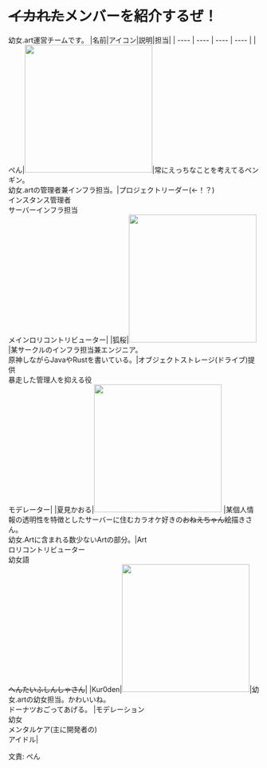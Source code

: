 # ~~イカれた~~メンバーを紹介するぜ！
幼女.art運営チームです。
|名前|アイコン|説明|担当|
| ---- | ---- | ---- | ---- |
|ぺん|<img src="/assets/icons/2024-01-23%2018-52-45%201.png.webp" width="256">|常にえっちなことを考えてるペンギン。</br>幼女.artの管理者兼インフラ担当。|プロジェクトリーダー(←！？)</br>インスタンス管理者</br>サーバーインフラ担当</br>メインロリコントリビューター|
|狐桜|<img src="/assets/icons/kozakura2.png.webp" width="256">  |某サークルのインフラ担当兼エンジニア。</br>原神しながらJavaやRustを書いている。|オブジェクトストレージ(ドライブ)提供</br>暴走した管理人を抑える役</br>モデレーター|
|夏見かおる|<img src="https://github.com/yojo-art/cherrypick/assets/121443048/87a2d9ba-2b99-46a9-bf52-73cb7521b3ec" width="256">  |某個人情報の透明性を特徴としたサーバーに住むカラオケ好きの~~おねえちゃん~~絵描きさん。</br>幼女.Artに含まれる数少ないArtの部分。|Art</br>ロリコントリビューター</br>幼女語</br>~~へんたいふしんしゃさん~~|
|Kur0den|<img src="/assets/icons/kuroden.web.webp" width="256">|幼女.artの幼女担当。かわいいね。</br>ドーナツおごってあげる。  |モデレーション</br>幼女</br>メンタルケア(主に開発者の)</br>アイドル|

文責: ぺん
